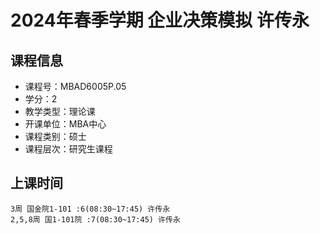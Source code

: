 # 2024年春季学期 企业决策模拟 许传永






## 课程信息

- 课程号：MBAD6005P.05
- 学分：2
- 教学类型：理论课
- 开课单位：MBA中心
- 课程类别：硕士
- 课程层次：研究生课程

## 上课时间

```
3周 国金院1-101 :6(08:30~17:45) 许传永
2,5,8周 国1-101院 :7(08:30~17:45) 许传永
```

